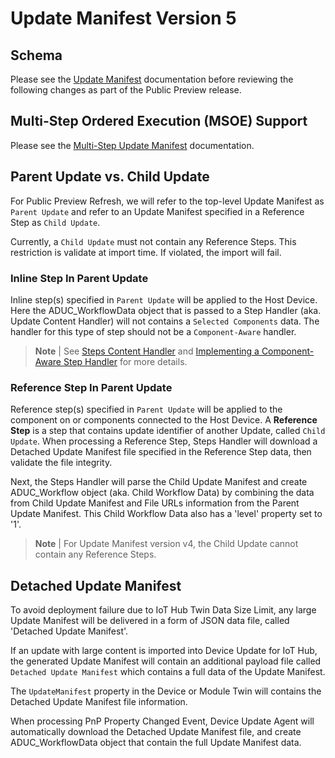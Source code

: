 # Update Manifest Version 5

## Schema

Please see the [Update Manifest](https://docs.microsoft.com/en-us/azure/iot-hub-device-update/update-manifest) documentation before reviewing the following changes as part of the Public Preview release.

## Multi-Step Ordered Execution (MSOE) Support

Please see the [Multi-Step Update Manifest](https://learn.microsoft.com/en-us/azure/iot-hub-device-update/device-update-multi-step-updates) documentation.

## Parent Update vs. Child Update

For Public Preview Refresh, we will refer to the top-level Update Manifest as `Parent Update` and refer to an Update Manifest specified in a Reference Step as `Child Update`.

Currently, a `Child Update` must not contain any Reference Steps. This restriction is validate at import time. If violated, the import will fail.

### Inline Step In Parent Update

Inline step(s) specified in `Parent Update` will be applied to the Host Device. Here the ADUC_WorkflowData object that is passed to a Step Handler (aka. Update Content Handler) will not contains a `Selected Components` data. The handler for this type of step should not be a `Component-Aware` handler.

> **Note** | See [Steps Content Handler](../../src/extensions/update_manifest_handlers/steps_handler/README.md) and [Implementing a Component-Aware Step Handler](./how-to-implement-custom-update-handler.md#implementing-a-component-aware-content-handler) for more details.

### Reference Step In Parent Update

Reference step(s) specified in `Parent Update` will be applied to the component on or components connected to the Host Device. A **Reference Step** is a step that contains update identifier of another Update, called `Child Update`. When processing a Reference Step, Steps Handler will download a Detached Update Manifest file specified in the Reference Step data, then validate the file integrity.

Next, the Steps Handler will parse the Child Update Manifest and create ADUC_Workflow object (aka. Child Workflow Data) by combining the data from Child Update Manifest and File URLs information from the Parent Update Manifest. This Child Workflow Data also has a 'level' property set to '1'.

> **Note** | For Update Manifest version v4, the Child Update cannot contain any Reference Steps.

## Detached Update Manifest

To avoid deployment failure due to IoT Hub Twin Data Size Limit, any large Update Manifest will be delivered in a form of JSON data file, called 'Detached Update Manifest'.

If an update with large content is imported into Device Update for IoT Hub, the generated Update Manifest will contain an additional payload file called `Detached Update Manifest` which contains a full data of the Update Manifest.

The `UpdateManifest` property in the Device or Module Twin will contains the Detached Update Manifest file information.

When processing PnP Property Changed Event, Device Update Agent will automatically download the Detached Update Manifest file, and create ADUC_WorkflowData object that contain the full Update Manifest data.
